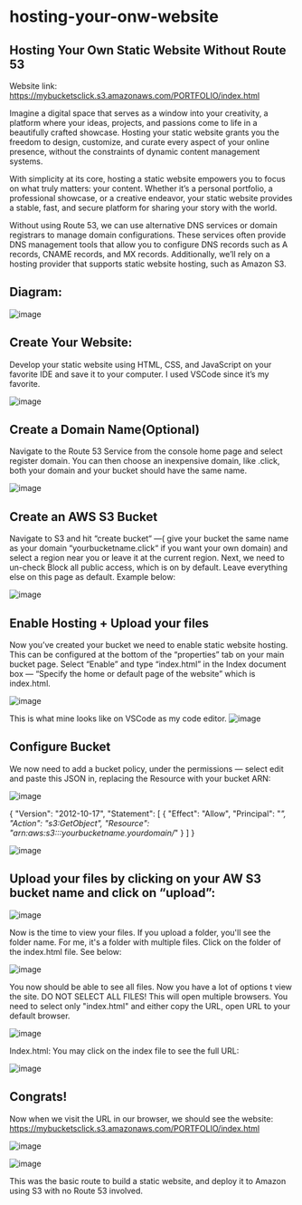 # hosting-your-onw-website
## Hosting Your Own Static Website Without Route 53

Website link: https://mybucketsclick.s3.amazonaws.com/PORTFOLIO/index.html

Imagine a digital space that serves as a window into your creativity, a platform where your ideas, projects, and passions come to life in a beautifully crafted showcase. Hosting your static website grants you the freedom to design, customize, and curate every aspect of your online presence, without the constraints of dynamic content management systems.

With simplicity at its core, hosting a static website empowers you to focus on what truly matters: your content. Whether it’s a personal portfolio, a professional showcase, or a creative endeavor, your static website provides a stable, fast, and secure platform for sharing your story with the world.

Without using Route 53, we can use alternative DNS services or domain registrars to manage domain configurations. These services often provide DNS management tools that allow you to configure DNS records such as A records, CNAME records, and MX records. Additionally, we’ll rely on a hosting provider that supports static website hosting, such as Amazon S3.

## Diagram:
![image](https://github.com/JohnnyLouisTech/hosting-your-onw-website/assets/29494723/9fb22006-ffea-4035-864d-480d07ee56ff)

## Create Your Website:
Develop your static website using HTML, CSS, and JavaScript on your favorite IDE and save it to your computer. I used VSCode since it’s my favorite.

![image](https://github.com/JohnnyLouisTech/hosting-your-onw-website/assets/29494723/7675732a-a0ba-4125-ae19-eaaae8648ada)

## Create a Domain Name(Optional)
Navigate to the Route 53 Service from the console home page and select register domain. You can then choose an inexpensive domain, like .click, both your domain and your bucket should have the same name.

![image](https://github.com/JohnnyLouisTech/hosting-your-onw-website/assets/29494723/62200000-c2a2-4730-906b-82d32a0a2ef8)

## Create an AWS S3 Bucket
Navigate to S3 and hit “create bucket“ —( give your bucket the same name as your domain “yourbucketname.click“ if you want your own domain) and select a region near you or leave it at the current region. Next, we need to un-check Block all public access, which is on by default. Leave everything else on this page as default. Example below:

![image](https://github.com/JohnnyLouisTech/hosting-your-onw-website/assets/29494723/063c8e11-b753-466a-b101-2f44dbd22164)

## Enable Hosting + Upload your files
Now you’ve created your bucket we need to enable static website hosting. This can be configured at the bottom of the “properties” tab on your main bucket page. Select “Enable” and type “index.html” in the Index document box — “Specify the home or default page of the website” which is index.html.

![image](https://github.com/JohnnyLouisTech/hosting-your-onw-website/assets/29494723/a24a70e2-1b56-4b1e-9e22-0f70732d0d8c)

This is what mine looks like on VSCode as my code editor.
![image](https://github.com/JohnnyLouisTech/hosting-your-onw-website/assets/29494723/419ceee2-b33a-4a4f-a435-143cf73ec24e)

## Configure Bucket
We now need to add a bucket policy, under the permissions — select edit and paste this JSON in, replacing the Resource with your bucket ARN:

![image](https://github.com/JohnnyLouisTech/hosting-your-onw-website/assets/29494723/35fddc15-4ca4-4002-a5bc-cf65efab79a6)

{
    "Version": "2012-10-17",
    "Statement": [
        {
            "Effect": "Allow",
            "Principal": "*",
            "Action": "s3:GetObject",
            "Resource": "arn:aws:s3:::yourbucketname.yourdomain/*"
        }
    ]
}

![image](https://github.com/JohnnyLouisTech/hosting-your-onw-website/assets/29494723/11587047-eaa9-470a-bef4-be2ee9c57844)

## Upload your files by clicking on your AW S3 bucket name and click on “upload”:

![image](https://github.com/JohnnyLouisTech/hosting-your-onw-website/assets/29494723/2e4619ad-ce22-43ab-9d65-413fd1856e90)

Now is the time to view your files. If you upload a folder, you'll see the folder name. For me, it's a folder with multiple files. Click on the folder of the index.html file. See below:

![image](https://github.com/JohnnyLouisTech/hosting-your-onw-website/assets/29494723/821e818e-dd39-4c78-beca-5cc8ccaa23a7)

You now should be able to see all files. Now you have a lot of options t view the site. DO NOT SELECT ALL FILES! This will open multiple browsers. You need to select only "index.html" and either copy the URL, open URL to your default browser.

![image](https://github.com/JohnnyLouisTech/hosting-your-onw-website/assets/29494723/829cbaab-88cd-4bd1-95e1-14ce396c4e02)

Index.html: You may click on the index file to see the full URL:

![image](https://github.com/JohnnyLouisTech/hosting-your-onw-website/assets/29494723/4c9a6548-4a64-41e1-a654-92c17f985fea)

## Congrats!
Now when we visit the URL in our browser, we should see the website: https://mybucketsclick.s3.amazonaws.com/PORTFOLIO/index.html

![image](https://github.com/JohnnyLouisTech/hosting-your-onw-website/assets/29494723/8d82d30c-9105-494a-a19f-9205932f9c7c)

![image](https://github.com/JohnnyLouisTech/hosting-your-onw-website/assets/29494723/3ce7e5d8-74d9-4059-ac27-f0f2ca553115)

This was the basic route to build a static website,  and deploy it to Amazon using S3 with no Route 53 involved.


































